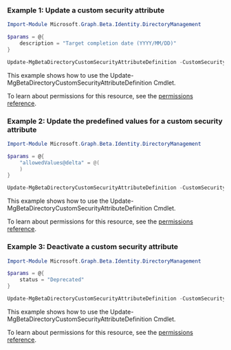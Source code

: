 ### Example 1: Update a custom security attribute

```powershellImport-Module Microsoft.Graph.Beta.Identity.DirectoryManagement

$params = @{
	description = "Target completion date (YYYY/MM/DD)"
}

Update-MgBetaDirectoryCustomSecurityAttributeDefinition -CustomSecurityAttributeDefinitionId $customSecurityAttributeDefinitionId -BodyParameter $params
```
This example shows how to use the Update-MgBetaDirectoryCustomSecurityAttributeDefinition Cmdlet.
To learn about permissions for this resource, see the [permissions reference](/graph/permissions-reference).

### Example 2: Update the predefined values for a custom security attribute

```powershellImport-Module Microsoft.Graph.Beta.Identity.DirectoryManagement

$params = @{
	"allowedValues@delta" = @(
	)
}

Update-MgBetaDirectoryCustomSecurityAttributeDefinition -CustomSecurityAttributeDefinitionId $customSecurityAttributeDefinitionId -BodyParameter $params
```
This example shows how to use the Update-MgBetaDirectoryCustomSecurityAttributeDefinition Cmdlet.
To learn about permissions for this resource, see the [permissions reference](/graph/permissions-reference).

### Example 3: Deactivate a custom security attribute

```powershellImport-Module Microsoft.Graph.Beta.Identity.DirectoryManagement

$params = @{
	status = "Deprecated"
}

Update-MgBetaDirectoryCustomSecurityAttributeDefinition -CustomSecurityAttributeDefinitionId $customSecurityAttributeDefinitionId -BodyParameter $params
```
This example shows how to use the Update-MgBetaDirectoryCustomSecurityAttributeDefinition Cmdlet.
To learn about permissions for this resource, see the [permissions reference](/graph/permissions-reference).

